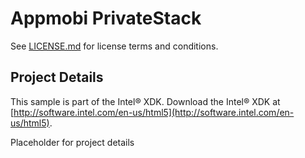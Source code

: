 Appmobi PrivateStack
=====================================================================

See [LICENSE.md](<LICENSE.md>) for license terms and conditions.

## Project Details ##

This sample is part of the Intel® XDK. 
Download the Intel® XDK at [http://software.intel.com/en-us/html5](http://software.intel.com/en-us/html5).

Placeholder for project details


